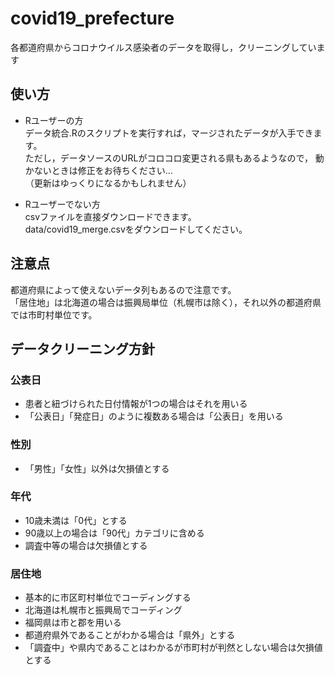 # covid19_prefecture
各都道府県からコロナウイルス感染者のデータを取得し，クリーニングしています

## 使い方

* Rユーザーの方  
データ統合.Rのスクリプトを実行すれば，マージされたデータが入手できます。  
ただし，データソースのURLがコロコロ変更される県もあるようなので，
動かないときは修正をお待ちください…  
（更新はゆっくりになるかもしれません）

* Rユーザーでない方  
csvファイルを直接ダウンロードできます。  
data/covid19_merge.csvをダウンロードしてください。

## 注意点

都道府県によって使えないデータ列もあるので注意です。   
「居住地」は北海道の場合は振興局単位（札幌市は除く），それ以外の都道府県では市町村単位です。


## データクリーニング方針

### 公表日
* 患者と紐づけられた日付情報が1つの場合はそれを用いる
* 「公表日」「発症日」のように複数ある場合は「公表日」を用いる

### 性別
* 「男性」「女性」以外は欠損値とする

### 年代
* 10歳未満は「0代」とする
* 90歳以上の場合は「90代」カテゴリに含める
* 調査中等の場合は欠損値とする

### 居住地
* 基本的に市区町村単位でコーディングする
* 北海道は札幌市と振興局でコーディング
* 福岡県は市と郡を用いる 
* 都道府県外であることがわかる場合は「県外」とする
* 「調査中」や県内であることはわかるが市町村が判然としない場合は欠損値とする
